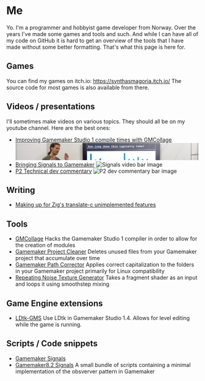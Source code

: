 # Me
Yo. I'm a programmer and hobbyist game developer from Norway.
Over the years I've made some games and tools and such.
And while I can have all of my code on GitHub it is hard to get an overview of the tools that I have made without some better formatting.
That's what this page is here for.

## Games
You can find my games on itch.io: https://synthasmagoria.itch.io/
The source code for most games is also available from there.

## Videos / presentations
I'll sometimes make videos on various topics.
They should all be on my youtube channel.
Here are the best ones:
- [Improving Gamemaker Studio 1 compile times with GMCollage](https://www.youtube.com/watch?v=9xO-IdB6qrk)
![GMCollage video bar image](img/video-gmcollage-bar.jpg "Improving Gamemaker Studio 1 compile times with GMCollage")
- [Bringing Signals to Gamemaker](https://www.youtube.com/watch?v=B_rbNxNllgA)
![Signals video bar image](img/video-signals.jpg, "Bringing Signals to Gamemaker")
- [P2 Technical dev commentary](https://www.youtube.com/watch?v=6BTvtxywboQ)
![P2 dev commentary bar image](img/video-p2-technical-dev-commentary.jpg, "P2 dev commentary video bar image")

## Writing
- [Making up for Zig's translate-c unimplemented features](zig-translate-c-hammer.md)

## Tools
- [GMCollage](https://synthasmagoria.itch.io/gmcollage)
Hacks the Gamemaker Studio 1 compiler in order to allow for the creation of modules
- [Gamemaker Project Cleaner](https://github.com/Synthasmagoria/gamemaker-project-cleaner)
Deletes unused files from your Gamemaker project that accumulate over time
- [Gamemaker Path Corrector](https://github.com/Synthasmagoria/gamemaker-path-corrector)
Applies correct capitalization to the folders in your Gamemaker project primarily for Linux compatibility
- [Repeating Noise Texture Generator](https://github.com/Synthasmagoria/shader-texture-repeat)
Takes a fragment shader as an input and loops it using smoothstep mixing

## Game Engine extensions
- [LDtk-GMS](https://github.com/Synthasmagoria/LDtk-GMS)
Use LDtk in Gamemaker Studio 1.4. Allows for level editing while the game is running.

## Scripts / Code snippets
- [Gamemaker Signals](https://github.com/Synthasmagoria/gm-signals)
- [Gamemaker8.2 Signals](github.com/Synthasmagoria/gm8.2-signals)
A small bundle of scripts containing a minimal implementation of the obsverver pattern in Gamemaker
